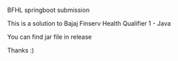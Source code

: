 BFHL springboot submission

This is a solution to Bajaj Finserv Health Qualifier 1 - Java

You can find jar file in release

Thanks :)